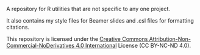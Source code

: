 A repository for R utilities that are not specific to any one project.

It also contains my style files for Beamer slides and .csl files for formatting citations.

This repository is licensed under the [Creative Commons Attribution-Non-Commercial-NoDerivatives 4.0 International](https://creativecommons.org/licenses/by-nc-nd/4.0/) License (CC BY-NC-ND 4.0).